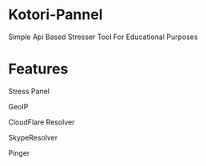 # Kotori-Pannel
Simple Api Based Stresser Tool For Educational Purposes

# Features    
Stress Panel


GeoIP


CloudFlare Resolver



SkypeResolver


Pinger
